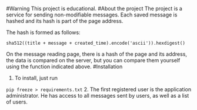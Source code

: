 #Warning
This project is educational.
#About the project
The project is a service for sending non-modifiable messages. Each saved message is hashed and its hash is part of the page address.

The hash is formed as follows:

`sha512((title + message + created_time).encode('ascii')).hexdigest()`

On the message reading page, there is a hash of the page and its address, the data is compared on the server, but you can compare them yourself using the function indicated above.
#Installation
1. To install, just run

`pip freeze > requirements.txt`
2. The first registered user is the application administrator. He has access to all messages sent by users, as well as a list of users.